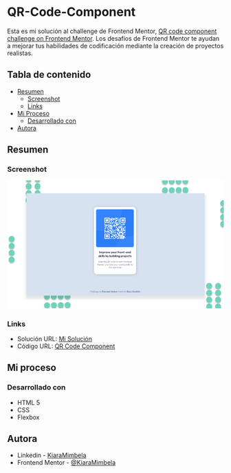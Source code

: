 # QR-Code-Component

Esta es mi solución al challenge de Frontend Mentor, [QR code component challenge on Frontend Mentor](https://www.frontendmentor.io/challenges/qr-code-component-iux_sIO_H). Los desafíos de Frontend Mentor te ayudan a mejorar tus habilidades de codificación mediante la creación de proyectos realistas.

## Tabla de contenido

- [Resumen](#resumen)
  - [Screenshot](#screenshot)
  - [Links](#links)
- [Mi Proceso](#mi-proceso)
  - [Desarrollado con](#desarrollado-con)
- [Autora](#autora)

## Resumen

### Screenshot

![screenshot](https://github.com/KiaraMimbela/QR-Code-Component/blob/main/assets/fInal.png)

### Links

- Solución URL: [Mi Solución](https://www.frontendmentor.io/solutions/qr-code-component-solucin-QeX61CdL6e)
- Código URL: [QR Code Component](https://kiaramimbela.github.io/QR-Code-Component/)

## Mi proceso

### Desarrollado con

- HTML 5
- CSS
- Flexbox

## Autora

- Linkedin - [KiaraMimbela](https://www.linkedin.com/in/k-mv/)
- Frontend Mentor - [@KiaraMimbela](https://www.frontendmentor.io/profile/KiaraMimbela)
